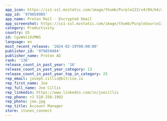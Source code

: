 ```yaml
---
app_icon: https://is1-ssl.mzstatic.com/image/thumb/Purple122/v4/04/b4/a3/04b4a3b2-f2b5-a5a0-81a7-ddb01a200e17/AppUniversalIcon-0-0-1x_U007emarketing-0-10-0-85-220.png/1024x1024bb.png
app_id: '979659905'
app_name: Proton Mail - Encrypted Email
app_screenshot: https://is1-ssl.mzstatic.com/image/thumb/PurpleSource116/v4/43/f2/70/43f27013-207c-aae0-64bf-45cc72f2b373/7960bebc-6588-4832-bfd2-66ac322c6143_App_store_-_6.5_inch_-_EN_-_1.jpg/1284x2778bb.png
category: Productivity
country: US
id: CguWaliDzMWS
language: en
most_recent_release: '2024-02-19T00:00:00'
publisher_id: '979659484'
publisher_name: Proton AG
rank: '136'
release_count_in_past_year: '16'
release_count_in_past_year_category: 13
release_count_in_past_year_top_in_category: 25
rep_email: joseph.cillis@bitrise.io
rep_first_name: Joe
rep_full_name: Joe Cillis
rep_linkedin: https://www.linkedin.com/in/joecillis
rep_phone: +1 518-258-1902
rep_photo: joe.jpg
rep_title: Account Manager
store: itunes_connect
---
```

